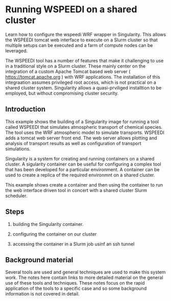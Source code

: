 # Running WSPEEDI on a shared cluster

Learn how to configure the wspeedi WRF wrapper in Singularity. This allows
the WSPEEDI tomcat web interface to execute on a Slurm cluster so that
multiple setups can be executed and a farm of compute nodes can
be leveraged. 

The WSPEEDI tool has a number of features that make it
challenging to use in a traditional style on a Slurm cluster. 
These mainly center on the integration of a custom Apache Tomcat based web 
server ( https://tomcat.apache.org ) with WRF applications. 
The installation of this integraation assumes privileged
root access, which is not practical on a shared cluster system.
Singularity allows a quasi-prviliged installtion to be 
employed, but without compromising cluster security.

## Introduction

This example shows the building of a Singularity image for running a tool called
WSPEEDI that simulates atmospheric transport of chemical species. The tool uses
the WRF atmospheric model to simulate transports. WSPEEDI adds a tomcat web server
front end. The web server allows plotting and analysis of transport results as
well as configuration of transport simulations.

Singularity is a system for creating and running containers on a shared cluster.
A sigularity container can be useful for configuring a complex tool that has
been developed for a particular environment. A container can be used to create
a replica of the required environmnt on a shared cluster. 

This example shows create a container and then using the container to run
the web interface driven tool in concert with a shared cluster Slurm scheduler.

## Steps

 1. building the Singularity container.

 2. configuring the container on our cluster

 3. accessing the container in a Slurm job usinf an ssh tunnel

## Background material

Several tools are used and general techniques are used to make this system work.
The notes here contain links to more detailed material on the general use of these
tools and techniques. These notes focus on the rapid application of the tools to
a specific case and so some background information is not covered in detail.

